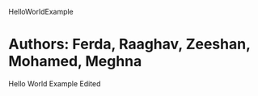 HelloWorldExample

Authors: Ferda, Raaghav, Zeeshan, Mohamed, Meghna
=================

Hello World Example Edited
